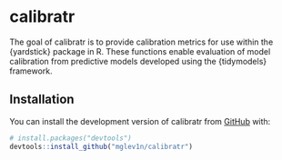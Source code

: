 
# calibratr

<!-- badges: start -->
<!-- badges: end -->

The goal of calibratr is to provide calibration metrics for use within the {yardstick} package in R. These functions enable evaluation of model calibration from predictive models developed using the {tidymodels} framework.

## Installation

You can install the development version of calibratr from [GitHub](https://github.com/) with:

``` r
# install.packages("devtools")
devtools::install_github("mglev1n/calibratr")
```

